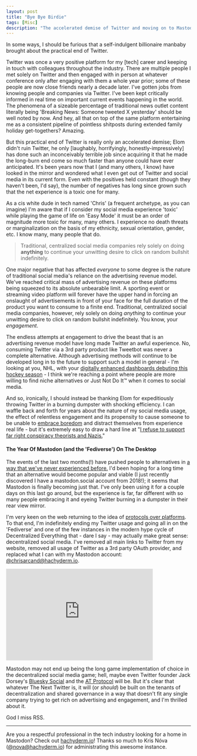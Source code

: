 ```yaml
---
layout: post
title: "Bye Bye Birdie"
tags: [Misc]
description: "The accelerated demise of Twitter and moving on to Mastodon. I'm ending my Twitter usage indefinitely and going all in on the 'Fediverse' and one of the few instances in the modern hype cycle of Decentralized Everything that - dare I say - may actually make great sense: decentralized social media."
---
```


In some ways, I should be furious that a self-indulgent billionaire manbaby brought about the
practical end of Twitter.

Twitter was once a very positive platform for my [tech] career and keeping in
touch with colleagues throughout the industry. There are multiple people I met solely on Twitter and
then engaged with in person at whatever conference only after engaging with them a whole year prior;
some of these people are now close friends nearly a decade later. I've gotten jobs from knowing people and companies via
Twitter. I've been kept critically informed in real time on important current events happening in
the world. The phenomena of a sizeable percentage of traditional news outlet content literally being
'Breaking News: Someone tweeted X yesterday' should be well noted by now. And hey, all that on top
of the same platform entertaining me as a consistent pipeline of pointless shitposts during
extended family holiday get-togethers? Amazing.

But this practical end of Twitter is really only an accelerated demise; Elom didn't ruin Twitter, he
only [laughably, horrifyingly, honestly-impressively] has done such an inconceivably terrible job
since acquiring it that he made the long-burn end come so much faster than anyone could have ever
anticipated. It's been years now that I (and many others, I know) have looked in the mirror and
wondered what I even get out of Twitter and social media in its current form. Even with the
positives held constant (though they haven't been, I'd say), the number of negatives has long since grown
such that the net experience is a toxic one for many.

As a cis white dude in tech named 'Chris' (a frequent archetype, as you can imagine) I'm aware that
if I consider my social media experience 'toxic' while playing the game of life on 'Easy Mode' it
must be an order of magnitude more toxic for many, many others. I experience no death threats or
marginalization on the basis of my ethnicity, sexual orientation, gender, etc. I know many, many
people that do.

> Traditional, centralized social media companies rely solely on doing **anything** to continue your unwitting desire to click on random bullshit indefinitely.

One major negative that has affected *everyone* to some degree is the nature of traditional social
media's reliance on the advertising revenue model. We've reached critical mass of advertising
revenue on these platforms being squeezed to its absolute unbearable limit. A sporting event or
streaming video platform will forever have the upper hand in forcing an onslaught of advertisements in
front of your face for the full duration of the product you want to consume to a finite end.
Traditional, centralized social media companies, however, rely solely on doing _anything_ to
continue your unwitting desire to click on random bullshit indefinitely. You know, your
_engagement_.

The endless attempts at engagement to drive the beast that is an advertising revenue model have long
made Twitter an awful experience. No, consuming Twitter via a 3rd party product like Tweetbot was
never a complete alternative. Although advertising methods will continue to be developed long in to
the future to support such a model in general - I'm looking at you, NHL, with your [digitally
enhanced dashboards debuting this hockey
season](https://www.espn.com/nhl/story/_/id/34717938/nhl-debut-digitally-enhanced-dasherboards-virtual-ads-replace-traditional-signage-arena-rink-boards) - 
I think we're reaching a point where people are more willing to find niche alternatives or Just Not
Do It™ when it comes to social media.

And so, ironically, I should instead be thanking Elom for expeditiously throwing Twitter in a burning
dumpster with shocking efficiency. I can waffle back and forth for years about the nature of my
social media usage, the effect of relentless engagement and its propensity to cause someone to be
unable to [embrace boredom](https://chrisarcand.com/embrace-boredom/) and distract themselves from
experience real life - but it's extremely easy to draw a hard line at "[I refuse to support far right
conspiracy theorists and Nazis.](https://www.theatlantic.com/technology/archive/2022/12/elon-musk-twitter-far-right-activist/672436/)"

#### The Year Of Mastodon (and the 'Fediverse') On The Desktop

The events of the last two months(!) have pushed people to alternatives in [a way that we've never
experienced before.](https://mashable.com/article/mastodon-millions-users) I'd been hoping for a
long time that an alternative would become popular and viable (I just recently discovered I have a
mastodon.social account from 2018!); it seems that Mastodon is finally becoming just that. I've only
been using it for a couple days on this last go around, but the experience is far, far different
with so many people embracing it and eyeing Twitter burning in a dumpster in their rear view mirror.

I'm very keen on the web returning to the idea of [protocols over
platforms](https://knightcolumbia.org/content/protocols-not-platforms-a-technological-approach-to-free-speech).
To that end, I'm indefinitely ending my Twitter usage and going all in on the 'Fediverse' and one of the
few instances in the modern hype cycle of Decentralized Everything that - dare I say - may actually
make great sense: decentralized social media. I've removed all main links to Twitter from my website,
removed all usage of Twitter as a 3rd party OAuth provider, and replaced what I can with my Mastodon
account: [@chrisarcand@hachyderm.io](https://hachyderm.io/@chrisarcand).

<iframe src="https://mastodon.social/@mmasnick/109553596358337572/embed" class="mastodon-embed" style="max-width: 100%; border: 0" width="400" height="250" allowfullscreen="allowfullscreen"></iframe>

Mastodon may not end up being the long game implementation of choice in the decentralized social
media game; hell, maybe even Twitter founder Jack Dorsey's [Bluesky Social](https://blueskyweb.org/)
and the [AT Protocol](https://atproto.com/) will be. But it's clear that whatever The Next Twitter
is, it will (or _should_) be built on the tenants of decentralization and shared governance in a way that doesn't
fit any single company trying to get rich on advertising and engagement, and I'm thrilled about it.

God I miss RSS.

-----

Are you a respectful professional in the tech industry looking for a home in Mastodon? Check out
[hachyderm.io](https://hachyderm.io/about)! Thanks so much to Kris Nóva ([@nova@hachyderm.io](https://hachyderm.io/@nova)) for
administrating this awesome instance.
